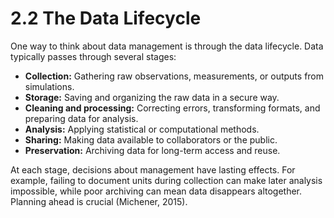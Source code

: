 # 2.2 The Data Lifecycle

One way to think about data management is through the data lifecycle. Data typically passes through several stages:

- **Collection:** Gathering raw observations, measurements, or outputs from simulations.
- **Storage:** Saving and organizing the raw data in a secure way.
- **Cleaning and processing:** Correcting errors, transforming formats, and preparing data for analysis.
- **Analysis:** Applying statistical or computational methods.
- **Sharing:** Making data available to collaborators or the public.
- **Preservation:** Archiving data for long-term access and reuse.

At each stage, decisions about management have lasting effects. For example, failing to document units during collection can make later analysis impossible, while poor archiving can mean data disappears altogether. Planning ahead is crucial (Michener, 2015).
